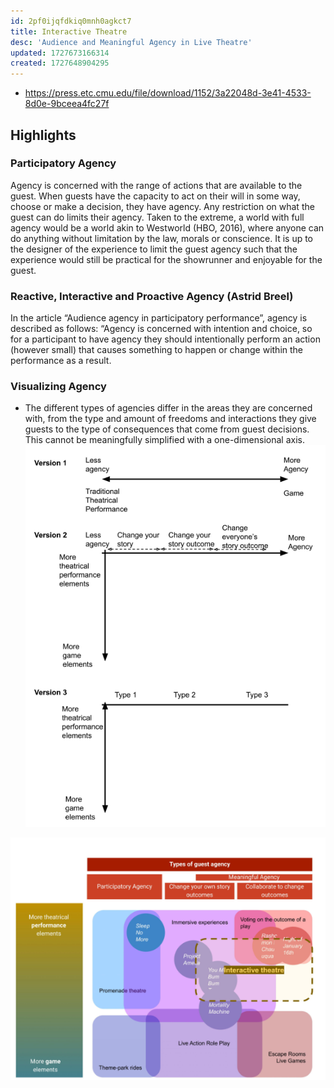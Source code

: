 ```yaml
---
id: 2pf0ijqfdkiq0mnh0agkct7
title: Interactive Theatre 
desc: 'Audience and Meaningful Agency in Live Theatre'
updated: 1727673166314
created: 1727648904295
---
```


- https://press.etc.cmu.edu/file/download/1152/3a22048d-3e41-4533-8d0e-9bceea4fc27f

## Highlights


### Participatory Agency

Agency is concerned with the range of actions that are available to the guest. When guests have the capacity to act on their will in some way, choose or make a decision, they have agency. Any restriction on what the guest can do limits their agency. Taken to the extreme, a world with full agency would be a world akin to Westworld (HBO, 2016), where anyone can do anything without limitation by the law, morals or conscience. It is up to the designer of the experience to limit the guest agency such that the experience would still be practical for the showrunner and enjoyable for the guest.

### Reactive, Interactive and Proactive Agency (Astrid Breel)

In the article “Audience agency in participatory performance”, agency is described as follows: “Agency is concerned with intention and choice, so for a participant to have agency they should intentionally perform an action (however small) that causes something to happen or change within the performance as a result.

### Visualizing Agency

- The different types of agencies differ in the areas they are concerned with, from the type and amount of freedoms and interactions they give guests to the type of consequences that come from guest decisions. This cannot be meaningfully simplified with a one-dimensional axis.
![](/assets/images/2024-09-29-22-11-31.png)

![](/assets/images/2024-09-29-22-12-25.png)